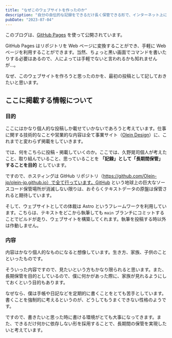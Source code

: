 ```yaml
---
title: "なぜこのウェブサイトを作ったのか"
description: "自分の自伝的な記録をできるだけ長く保管できる形で、インターネット上にログを残す方法として、このブログを始めた"
pubDate: "2023-07-04"
---
```


このブログは、[GitHub Pages](https://docs.github.com/ja/pages/getting-started-with-github-pages/about-github-pages) を使って公開されています。

GitHub Pages はリポジトリを Web ページに変換することができ、手軽に Web ページを利用することができます。当然、ちょっと黒い画面でコマンドを書いたりする必要はあるので、人によっては手軽でないと言われるかも知れませんが…。

なぜ、このウェブサイトを作ろうと思ったのかを、最初の投稿として記しておきたいと思います。

## ここに掲載する情報について

### 目的

ここにはかなり個人的な投稿しか載せていかないであろうと考えています。仕事に関する技術的なことや営業的な内容は全て事業サイト（[Olein Design](https://olein-design.com)）に、これまでと変わらず掲載をしていきます。

では、何をこちらに投稿・掲載していくのか。ここでは、久野晃司個人が考えたこと、取り組んでいること、思っていることを **「記録」として「長期間保管」することを目的** としています。

ですので、ホスティングは GitHub リポジトリ（https://github.com/Olein-jp/olein-jp.github.io）で全て行っています。GitHub という地球上の巨大なソースコード保管場所が消滅しない限りは、おそらくテキストデータの原盤は保管されると期待しています。

そして、ウェブサイトとしての体裁は Astro というフレームワークを利用しています。こちらは、テキストをどこから執筆しても `main` ブランチにコミットすることでビルドが走り、ウェブサイトを構築してくれます。執筆を投稿する時以外は作動しません。

### 内容

内容はかなり個人的なものになると想像しています。生き方、家族、子供のことといったものです。

そういった内容ですので、見たいという方もかなり限られると思います。また、長期保管を目的としているので、僕に何かがあった際に、家族が見れるようにしておくという目的もあります。

なぜなら、僕は手帳や日記などを定期的に書くことをとても苦手としています。書くことを強制的に考えるというのが、どうしてもうまくできない性格のようです。

ですので、書きたいと思った時に書ける環境がとても大事になってきます。また、できるだけ何かに依存しない形を採用することで、長期間の保管を実現したいと考えています。
